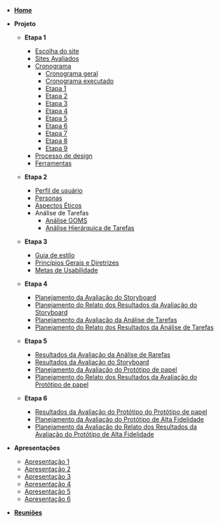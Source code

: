 - [**Home**](README.md)
- **Projeto**

  - **Etapa 1**

    - [Escolha do site](/pages/projeto/etapa1/escolha_site.md)
    - [Sites Avaliados](/pages/projeto/etapa1/sites_avaliados.md)
    - [Cronograma](/pages/projeto/etapa1/cronograma.md)
      - [Cronograma geral](/pages/projeto/etapa1/cronograma?id=cronograma-geral)
      - [Cronograma executado](/pages/projeto/etapa1/cronograma?id=cronograma-executado)
      - [Etapa 1](/pages/projeto/etapa1/cronograma?id=etapa-1-planejamento)
      - [Etapa 2](/pages/projeto/etapa1/cronograma?id=etapa-2-perfil-do-usuário-personas-e-análise-de-tarefas)
      - [Etapa 3](/pages/projeto/etapa1/cronograma?id=etapa-3-princípios-gerais-de-projeto)
      - [Etapa 4](/pages/projeto/etapa1/cronograma?id=etapa-4-planejamento-da-avaliação-do-storyboard-e-análise-de-tarefas)
      - [Etapa 5](/pages/projeto/etapa1/cronograma?id=etapa-5-relato-dos-resultados-do-story-board)
      - [Etapa 6](/pages/projeto/etapa1/cronograma?id=etapa-6-relato-dos-resultados-do-protótipo-de-baixa-fidelidade)
      - [Etapa 7](/pages/projeto/etapa1/cronograma?id=etapa-7-verificação-dos-artefatos)
      - [Etapa 8](/pages/projeto/etapa1/cronograma?id=etapa-8-relato-dos-resultados-do-protótipo-de-alta-fidelidade)
      - [Etapa 9](/pages/projeto/etapa1/cronograma?id=etapa-9-projeto-final)
    - [Processo de design](/pages/projeto/etapa1/processo_design.md)
    - [Ferramentas](/pages/projeto/etapa1/ferramentas.md)

  - **Etapa 2**

    - [Perfil de usuário](/pages/projeto/etapa2/perfil_usuario.md)
    - [Personas](/pages/projeto/etapa2/personas.md)
    - [Aspectos Éticos](/pages/projeto/etapa2/aspectos_eticos.md)
    - Análise de Tarefas
      - [Análise GOMS](/pages/projeto/etapa2/goms.md)
      - [Análise Hierárquica de Tarefas](/pages/projeto/etapa2/HTA.md)

  - **Etapa 3**

    - [Guia de estilo](/pages/projeto/etapa3/guia_estilo.md)
    - [Princípios Gerais e Diretrizes](/pages/projeto/etapa3/principios_gerais.md)
    - [Metas de Usabilidade](/pages/projeto/etapa3/metas_de_usabilidade.md)

  - **Etapa 4**

    - [Planejamento da Avaliação do Storyboard](/pages/projeto/etapa4/planejamento_storyboard.md)
    - [Planejamento do Relato dos Resultados da Avaliação do Storyboard](/pages/projeto/etapa4/planejamento_resultado_storyboard.md)
    - [Planejamento da Avaliação da Análise de Tarefas](/pages/projeto/etapa4/planejamento_analise_de_tarefas.md)
    - [Planejamento do Relato dos Resultados da Análise de Tarefas](/pages/projeto/etapa4/planejamento_resultado_analise_de_tarefas.md)

  - **Etapa 5**

    - [Resultados da Avaliação da Análise de Rarefas](/pages/projeto/etapa5/relato_analise_de_tarefas.md)
    - [Resultados da Avaliação do Storyboard](/pages/projeto/etapa5/storyboard.md)
    - [Planejamento da Avaliação do Protótipo de papel](/pages/projeto/etapa5/planejamento_avaliacao_prototipo_papel.md)
    - [Planejamento do Relato dos Resultados da Avaliação do Protótipo de papel](/pages/projeto/etapa5/planejamento_resultado_prototipo_papel.md)

  - **Etapa 6**
    - [Resultados da Avaliação do Protótipo do Protótipo de papel](/pages/projeto/etapa6/relato_prototipo_papel.md)
    - [Planejamento da Avaliação do Protótipo de Alta Fidelidade](/pages/projeto/etapa6/planejamento_da_avaliacao_de_alta.md)
    - [Planejamento da Avaliação do Relato dos Resultados da Avaliação do Protótipo de Alta Fidelidade](/pages/projeto/etapa6/planejamento_da_avaliacao_do_relato_de_alta.md)

- **Apresentações**

  - [Apresentação 1](/pages/apresentacoes/apresentacao1.md)
  - [Apresentação 2](/pages/apresentacoes/apresentacao2.md)
  - [Apresentação 3](/pages/apresentacoes/apresentacao3.md)
  - [Apresentação 4](/pages/apresentacoes/apresentacao4.md)
  - [Apresentação 5](/pages/apresentacoes/apresentacao5.md)
  - [Apresentação 6](/pages/apresentacoes/apresentacao6.md)

- [**Reuniões**](/pages/atas.md)
  <!-- - [Gravações](/pages/apresentacoes/gravacoes_reunioes.md) -->
